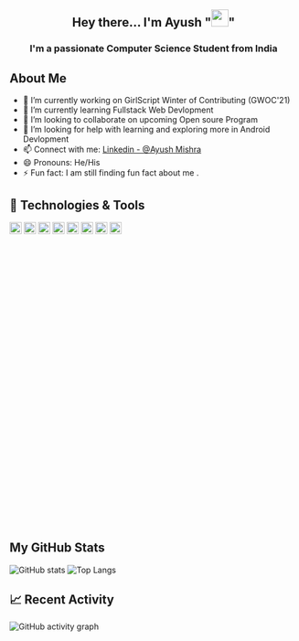 <h2 align="center"> Hey there... I'm Ayush "<img src="https://raw.githubusercontent.com/MartinHeinz/MartinHeinz/master/wave.gif" width="30px">" </h1>
<h3 align="center"> I'm a passionate Computer Science Student from India </h3>

## About Me
- 🔭 I’m currently working on GirlScript Winter of Contributing (GWOC'21)
- 🌱 I’m currently learning Fullstack Web Devlopment
- 👯 I’m looking to collaborate on upcoming Open soure Program
- 🤔 I’m looking for help with learning and exploring more in Android Devlopment
- 📫 Connect with me: [Linkedin - @Ayush Mishra](https://www.linkedin.com/in/ayush-b-m/)
- 😄 Pronouns: He/His
- ⚡ Fun fact: I am still finding fun fact about me .

## 🔧 Technologies & Tools



<a href="https://www.python.org/" title="Python"><img src="https://github.com/get-icon/geticon/raw/master/icons/python.svg" alt="Python" width="21px" height="21px"></a>
<a href="https://en.wikipedia.org/wiki/C_(programming_language)" title="C"><img src="https://github.com/get-icon/geticon/raw/master/icons/c.svg" alt="C" width="21px" height="21px"></a>
<a href="https://isocpp.org/" title="C++"><img src="https://github.com/get-icon/geticon/raw/master/icons/c-plusplus.svg" alt="C++" width="21px" height="21px"></a>
<a href="https://www.w3.org/TR/html5/" title="HTML5"><img src="https://github.com/get-icon/geticon/raw/master/icons/html-5.svg" alt="HTML5" width="21px" height="21px"></a>
<a href="https://www.w3.org/TR/CSS/" title="CSS3"><img src="https://github.com/get-icon/geticon/raw/master/icons/css-3.svg" alt="CSS3" width="21px" height="21px"></a>
<a href="https://developer.mozilla.org/en-US/docs/Web/JavaScript" title="JavaScript"><img src="https://github.com/get-icon/geticon/raw/master/icons/javascript.svg" alt="JavaScript" width="21px" height="21px"></a>
<a href="https://code.visualstudio.com/" title="Visual Studio Code"><img src="https://github.com/get-icon/geticon/raw/master/icons/visual-studio-code.svg" alt="Visual Studio Code" width="21px" height="21px"></a>
<a href="https://git-scm.com/" title="Git"><img src="https://github.com/get-icon/geticon/raw/master/icons/git-icon.svg" alt="Git" width="21px" height="21px"></a>
<svg viewBox="0 0 128 128">


## My GitHub Stats

![GitHub stats](https://github-readme-stats.vercel.app/api?username=ayush-sleeping&theme=tokyonight&show_icons=true&count_private=true)
![Top Langs](https://github-readme-stats.vercel.app/api/top-langs/?username=ayush-sleeping&theme=synthwave)

## &#x1f4c8; Recent Activity

![GitHub activity graph](https://activity-graph.herokuapp.com/graph?username=ayush-sleeping&theme=xcode)







